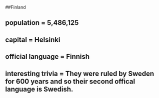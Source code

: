 ##Finland
## population = 5,486,125


## capital = Helsinki

 
## official language = Finnish


## interesting trivia = They were ruled by Sweden for 600 years and so their second offical language is Swedish. 



